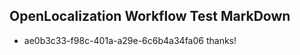 ## OpenLocalization Workflow Test MarkDown
* ae0b3c33-f98c-401a-a29e-6c6b4a34fa06 thanks!

<!--HONumber=Jul16_HO2-->



